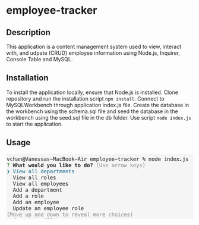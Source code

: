 # employee-tracker

## Description
This application is a content management system used to view, interact with, and udpate (CRUD) employee information using Node.js, Inquirer, Console Table and MySQL. 

## Installation
To install the application locally, ensure that Node.js is installed. Clone repository and run the installation script ```npm install```. Connect to MySQLWorkbench through application index.js file. Create the database in the workbench using the schema.sql file and seed the database in the workbench using the seed.sql file in the db folder. Use script ```node index.js``` to start the application.

## Usage

![Screenshot of application](assets/preview.png)